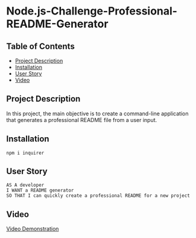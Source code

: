 # Node.js-Challenge-Professional-README-Generator

## Table of Contents
* [Project Description](#project-description)
* [Installation](#installation)
* [User Story](#user-story)
* [Video](#video)


## Project Description

In this project, the main objective is to create a command-line application that generates a professional README file from a user input.

## Installation

```
npm i inquirer
```

## User Story

```
AS A developer
I WANT a README generator
SO THAT I can quickly create a professional README for a new project
```

## Video

[Video Demonstration](https://drive.google.com/file/d/1hqTnddfx9slzS6dQUJbUSvKMCMk7c4JS/view)
